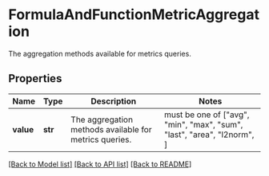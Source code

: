 # FormulaAndFunctionMetricAggregation

The aggregation methods available for metrics queries.

## Properties
Name | Type | Description | Notes
------------ | ------------- | ------------- | -------------
**value** | **str** | The aggregation methods available for metrics queries. |  must be one of ["avg", "min", "max", "sum", "last", "area", "l2norm", ]

[[Back to Model list]](README.md#documentation-for-models) [[Back to API list]](README.md#documentation-for-api-endpoints) [[Back to README]](README.md)


